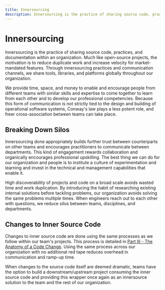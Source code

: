 ```yaml
---
title: Innersourcing
description: Innersourcing is the practice of sharing source code, practices, and documentation within an organization. Much like open-source projects, the motivation is to reduce duplicate work and increase velocity for market-mandated features.
---
```


# Innersourcing

Innersourcing is the practice of sharing source code, practices, and documentation within an organization. Much like open-source projects, the motivation is to reduce duplicate work and increase velocity for market-mandated features. Through innersourcing practices and communication channels, we share tools, libraries, and platforms globally throughout our organization.

We provide time, space, and money to enable and encourage people from different teams with similar skills and expertise to come together to learn from each other and to develop our professional competencies. Because this form of communication is not strictly tied to the design and building of operational software systems, Conway's law plays a less potent role, and freer cross-association between teams can take place.

## Breaking Down Silos

Innersourcing done appropriately builds further trust between counterparts on other teams and encourages practitioners to communicate between departments. This kind of engagement rewards collaboration and organically encourages professional upskilling. The best thing we can do for our organization and people is to institute a culture of experimentation and learning and invest in the technical and management capabilities that enable it.

High discoverability of projects and code on a broad scale avoids wasted time and work duplication. By introducing the habit of researching existing internal solutions before tackling problems, our organization avoids solving the same problems multiple times. When engineers reach out to each other with questions, we reduce silos between teams, disciplines, and departments.

## Changes to Inner Source Code

Changes to inner source code are done using the same processes as we follow within our team's projects. This process is detailed in [Part III - The Anatomy of a Code Change](http://127.0.0.1:8000/book/anatomy-of-a-code-change/). Using the same process across our organization with no additional red tape reduces overhead in communication and ramp-up time.

When changes to the source code itself are deemed dramatic, teams have the option to build a downstream/upstream project consuming the inner source code and providing this wrapper once again as an innersource solution to the team and the rest of our organization.
